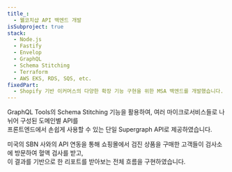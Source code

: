 ```yaml
---
title_:
  - 웰코치샵 API 백엔드 개발
isSubproject: true
stack:
  - Node.js
  - Fastify
  - Envelop
  - GraphQL
  - Schema Stitching
  - Terraform
  - AWS EKS, RDS, SQS, etc.
fixedPart:
  - Shopify 기반 이커머스의 다양한 확장 기능 구현을 위한 MSA 백엔드를 개발했습니다.
---
```


GraphQL Tools의 Schema Stitching 기능을 활용하여, 여러 마이크로서비스들로 나뉘어 구성된 도메인별 API를<br>
프론트엔드에서 손쉽게 사용할 수 있는 단일 Supergraph API로 제공하였습니다.

미국의 SBN 사와의 API 연동을 통해 쇼핑몰에서 검진 상품을 구매한 고객들이 검사소에 방문하여 혈액 검사를 받고,<br>
이 결과를 기반으로 한 리포트를 받아보는 전체 흐름을 구현하였습니다.
